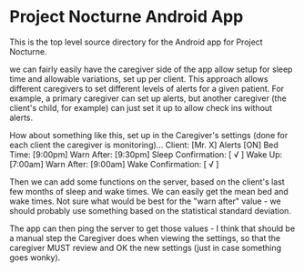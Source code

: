 Project Nocturne Android App
============================

This is the top level source directory for the Android app for Project Nocturne.



we can fairly easily have the caregiver side of the app allow setup for sleep time and allowable variations, set up per client.
This approach allows different caregivers to set different levels of alerts for a given patient. 
For example, a primary caregiver can set up alerts, but another caregiver (the client's child, 
for example) can just set it up to allow check ins without alerts.
 
How about something like this, set up in the Caregiver's settings (done for each client the caregiver is monitoring)...
Client:             [Mr. X]
Alerts              [ON]
Bed Time:           [9:00pm]
Warn After:         [9:30pm]
Sleep Confirmation: [ √ ]
Wake Up:            [7:00am]
Warn After:         [9:00am]
Wake Confirmation:  [ √ ]
 
Then we can add some functions on the server, based on the client's last few months of sleep and wake times. 
We can easily get the mean bed and wake times. Not sure what would be best for the "warn after" value - 
we should probably use something based on the statistical standard deviation.
 
The app can then ping the server to get those values - I think that should be a manual step the 
Caregiver does when viewing the settings, so that the caregiver MUST review and OK the new settings 
(just in case something goes wonky).

